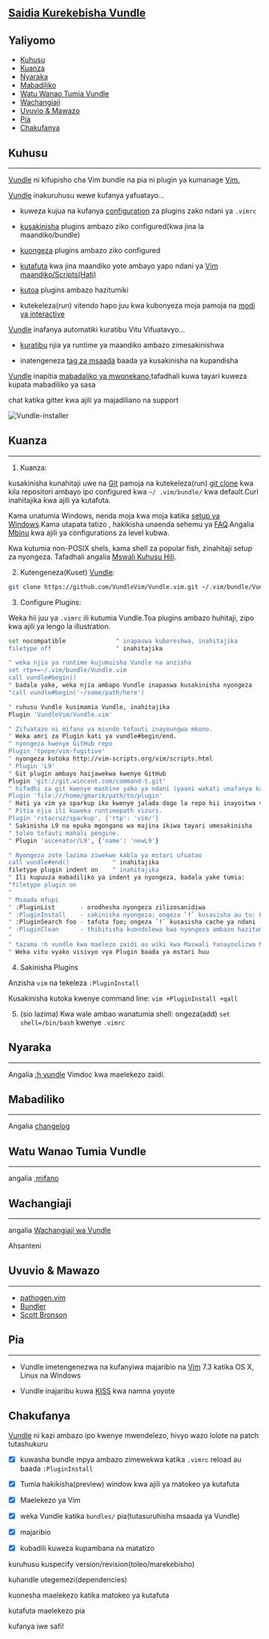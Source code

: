 ## [Saidia Kurekebisha Vundle](https://github.com/VundleVim/Vundle.vim/issues/383)

## Yaliyomo

- [Kuhusu](#kuhusu)
- [Kuanza](#kuanza)
- [Nyaraka](#nyaraka)
- [Mabadiliko](#mabadiliko)
- [Watu Wanao Tumia Vundle](#watu-wanao-tumia-vundle)
- [Wachangiaji](#wachangiaji)
- [Uvuvio & Mawazo](#uvuvio--mawazo)
- [Pia](#pia)
- [Chakufanya](#chakufanya)

## Kuhusu

<hr />

[Vundle](https://github.com/VundleVim/Vundle.vim) ni kifupisho cha Vim bundle na pia ni plugin ya kumanage [Vim.](https://www.vim.org/)

[Vundle](https://github.com/VundleVim/Vundle.vim) inakuruhusu wewe kufanya yafuatayo...

- kuweza kujua na kufanya [configuration](https://github.com/VundleVim/Vundle.vim/blob/v0.10.2/doc/vundle.txt#L126-L233) za plugins zako ndani ya `.vimrc`

- [kusakinisha](https://github.com/VundleVim/Vundle.vim/blob/v0.10.2/doc/vundle.txt#L234-L254) plugins ambazo ziko configured(kwa jina la maandiko/bundle)

- [kuongeza](https://github.com/VundleVim/Vundle.vim/blob/v0.10.2/doc/vundle.txt#L255-L265) plugins ambazo ziko configured

- [kutafuta](https://github.com/VundleVim/Vundle.vim/blob/v0.10.2/doc/vundle.txt#L266-L295) kwa jina maandiko yote ambayo yapo ndani ya [Vim maandiko/Scripts(Hati)](http://vim-scripts.org/vim/scripts.html)

- [kutoa](https://github.com/VundleVim/Vundle.vim/blob/v0.10.2/doc/vundle.txt#L303-L318) plugins ambazo hazitumiki

- kutekeleza(run) vitendo hapo juu kwa kubonyeza moja pamoja na [modi ya interactive](https://github.com/VundleVim/Vundle.vim/blob/v0.10.2/doc/vundle.txt#L319-L360)

[Vundle](https://github.com/VundleVim/Vundle.vim) inafanya automatiki kuratibu Vitu Vifuatavyo...

- [kuratibu](http://vimdoc.sourceforge.net/htmldoc/options.html#%27runtimepath%27) njia ya runtime ya maandiko ambazo zimesakinishwa

- inatengeneza [tag za msaada](http://vimdoc.sourceforge.net/htmldoc/helphelp.html#:helptags) baada ya kusakinisha na kupandisha

[Vundle](https://github.com/VundleVim/Vundle.vim) inapitia [mabadaliko ya mwonekano](https://github.com/VundleVim/Vundle.vim/blob/v0.10.2/doc/vundle.txt#L372-L396),tafadhali kuwa tayari kuweza kupata mabadiliko ya sasa

chat katika gitter kwa ajili ya majadiliano na support

![Vundle-installer](http://i.imgur.com/Rueh7Cc.png)

## Kuanza

<hr />

1. Kuanza:

kusakinisha kunahitaji uwe na [Git](http://git-scm.com/) pamoja na kutekeleza(run) [git clone](http://gitref.org/creating/#clone) kwa kila repositori ambayo ipo configured kwa `~/ .vim/bundle/` kwa default.Curl inahitajika kwa ajili ya kutafuta.

Kama unatumia Windows, nenda moja kwa moja katika [setup ya Windows](https://github.com/VundleVim/Vundle.vim/wiki/Vundle-for-Windows).Kama utapata tatizo
, hakikisha unaenda sehemu ya [FAQ](https://github.com/VundleVim/Vundle.vim/wiki).Angalia [Mbinu](https://github.com/VundleVim/Vundle.vim/wiki/Tips-and-Tricks) kwa ajili ya configurations za level kubwa.

Kwa kutumia non-POSIX shels, kama shell za popular fish, zinahitaji setup za nyongeza. Tafadhali angalia [Mswali Kuhusu Hili](https://github.com/VundleVim/Vundle.vim/wiki).

2. Kutengeneza(Kuset) [Vundle](https://github.com/VundleVim/Vundle.vim):

```sh
git clone https://github.com/VundleVim/Vundle.vim.git ~/.vim/bundle/Vundle.vim
```

3. Configure Plugins:

Weka hii juu ya `.vimrc` ili kutumia Vundle.Toa plugins ambazo huhitaji, zipo kwa ajili ya lengo la illustration.

```sh
set nocompatible              " inapaswa kuboreshwa, inahitajika
filetype off                  " inahitajika

" weka njia ya runtime kujumuisha Vundle na anzisha
set rtp+=~/.vim/bundle/Vundle.vim
call vundle#begin()
" badala yake, weka njia ambapo Vundle inapaswa kusakinisha nyongeza
"call vundle#begin('~/some/path/here')

" ruhusu Vundle kusimamia Vundle, inahitajika
Plugin 'VundleVim/Vundle.vim'

" Zifuatazo ni mifano ya miundo tofauti inayoungwa mkono.
" Weka amri za Plugin kati ya vundle#begin/end.
" nyongeza kwenye GitHub repo
Plugin 'tpope/vim-fugitive'
" nyongeza kutoka http://vim-scripts.org/vim/scripts.html
" Plugin 'L9'
" Git plugin ambayo haijawekwa kwenye GitHub
Plugin 'git://git.wincent.com/command-t.git'
" hifadhi za git kwenye mashine yako ya ndani (yaani wakati unafanya kazi kwenye nyongeza yako mwenyewe)
Plugin 'file:///home/gmarik/path/to/plugin'
" Hati ya vim ya sparkup iko kwenye jalada dogo la repo hii inayoitwa vim.
" Pitia njia ili kuweka runtimepath vizuri.
Plugin 'rstacruz/sparkup', {'rtp': 'vim/'}
" Sakinisha L9 na epuka mgongano wa majina ikiwa tayari umesakinisha
" toleo tofauti mahali pengine.
" Plugin 'ascenator/L9', {'name': 'newL9'}

" Nyongeza zote lazima ziwekwe kabla ya mstari ufuatao
call vundle#end()            " inahitajika
filetype plugin indent on    " inahitajika
" Ili kupuuza mabadiliko ya indent ya nyongeza, badala yake tumia:
"filetype plugin on
"
" Msaada mfupi
" :PluginList       - orodhesha nyongeza zilizosanidiwa
" :PluginInstall    - sakinisha nyongeza; ongeza `!` kusasisha au tu: PluginUpdate
" :PluginSearch foo - tafuta foo; ongeza `!` kusasisha cache ya ndani
" :PluginClean      - thibitisha kuondolewa kwa nyongeza ambazo hazitumiki; ongeza `!` kuidhinisha kuondolewa moja kwa moja
"
" tazama :h vundle kwa maelezo zaidi au wiki kwa Maswali Yanayoulizwa Mara kwa Mara
" Weka vitu vyako visivyo vya Plugin baada ya mstari huu

```

4. Sakinisha Plugins

Anzisha `vim` na tekeleza `:PluginInstall`

Kusakinisha kutoka kwenye command line: `vim +PluginInstall +qall`

5. (sio lazima) Kwa wale ambao wanatumia shell: ongeza(add) `set shell=/bin/bash` kwenye `.vimrc`

## Nyaraka

<hr />

Angalia [:h vundle](https://github.com/VundleVim/Vundle.vim/blob/master/doc/vundle.txt) Vimdoc kwa maelekezo zaidi.

## Mabadiliko

<hr />

Angalia [changelog](https://github.com/VundleVim/Vundle.vim/blob/master/changelog.md)

## Watu Wanao Tumia Vundle

<hr />

angalia ,[mifano](https://github.com/VundleVim/Vundle.vim/wiki/Examples)

## Wachangiaji

<hr />

angalia [Wachangiaji wa Vundle](https://github.com/VundleVim/Vundle.vim/graphs/contributors)

Ahsanteni

## Uvuvio & Mawazo

<hr />

- [pathogen.vim](http://github.com/tpope/vim-pathogen/)
- [Bundler](https://github.com/bundler/bundler)
- [Scott Bronson](http://github.com/bronson)

## Pia

<hr />

- Vundle imetengenezwa na kufanyiwa majaribio na [Vim](http://www.vim.org/) 7.3 katika OS X, Linux na Windows

- Vundle inajaribu kuwa [KISS](http://en.wikipedia.org/wiki/KISS_principle) kwa namna yoyote

## Chakufanya

[Vundle](http://github.com/VundleVim/Vundle.vim) ni kazi ambazo ipo kwenye mwendelezo, hivyo wazo lolote na patch tutashukuru

- [x] kuwasha bundle mpya ambazo zimewekwa katika `.vimrc` reload au baada `:PluginInstall`

- [x] Tumia hakikisha(preview) window kwa ajili ya matokeo ya kutafuta

- [x] Maelekezo ya Vim

- [x] weka Vundle katika `bundles/` pia(tutasuruhisha msaada ya Vundle)

- [x] majaribio

- [x] kubadili kuweza kupambana na matatizo

kuruhusu kuspecify version/revision(toleo/marekebisho)

kuhandle utegemezi(dependencies)

kuonesha maelekezo katika matokeo ya kutafuta

kutafuta maelekezo pia

kufanya iwe safi!
